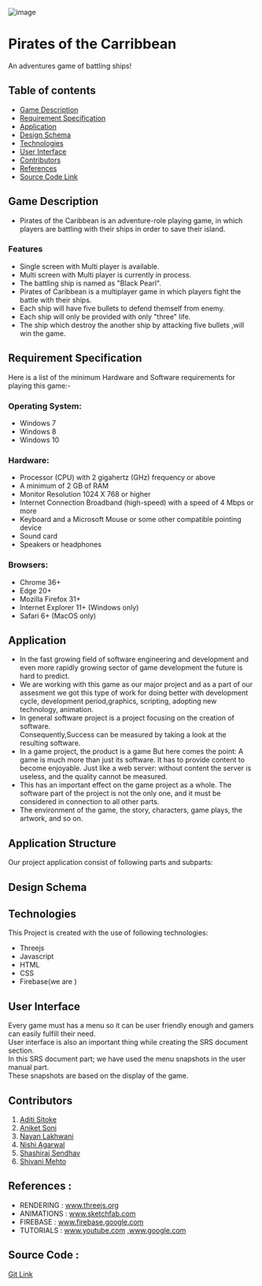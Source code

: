 ![image](https://user-images.githubusercontent.com/51989436/62003257-090f7580-b132-11e9-91ad-c5369a4cdf15.png)
# Pirates of the Carribbean
An adventures game of battling ships!

## Table of contents
* [Game Description](#game-description)
* [Requirement Specification](#requirement-specification)
* [Application](#application)
* [Design Schema](#design-schema)
* [Technologies](#technologies)
* [User Interface](#user-interface)
* [Contributors](#contributors)
* [References](#references)
* [Source Code Link](#sourcecode-link)

## Game Description
*  Pirates of the Caribbean is an adventure-role playing game, in which players are battling with their ships in order to save their    island.
### Features
 * Single screen with Multi player is available.
 * Multi screen with Multi player is currently in process.
 * The battling ship is named as "Black Pearl".
 * Pirates of Caribbean is a multiplayer game in which players fight the battle with their ships.
 * Each ship will have five bullets to defend themself from enemy.
 * Each ship will only be provided with only "three" life.
 * The ship which destroy the another ship by attacking five bullets ,will win the game.

## Requirement Specification
 Here is a list of the minimum Hardware and Software requirements for playing this game:-

### Operating System:
  * Windows 7 
  * Windows 8 
  * Windows 10

### Hardware:

* Processor (CPU) with 2 gigahertz (GHz) frequency or above
* A minimum of 2 GB of RAM
* Monitor Resolution 1024 X 768 or higher
* Internet Connection Broadband (high-speed) with a speed of 4 Mbps or more
* Keyboard and a Microsoft Mouse or some other compatible pointing device
* Sound card
* Speakers or headphones

### Browsers:

* Chrome 36+
* Edge 20+
* Mozilla Firefox 31+
* Internet Explorer 11+ (Windows only)
* Safari 6+ (MacOS only)

## Application

* In the fast growing field of software engineering and development and even more rapidly growing sector of game development the future is hard to predict.<br>
* We are working with this game as our major project and as a part of our assesment we got this type of work for doing better with development cycle, development period,graphics, scripting, adopting new technology, animation.<br>
* In general software project is a project focusing on the creation of software.<br> Consequently,Success can be measured by taking a look at the resulting software.<br>
* In a game project, the product is a game But here comes the point: A game is much more than just its software. It has to provide content to become enjoyable. Just like a web server: without content the server is useless, and the quality cannot be measured. <br>
* This has an important effect on the game project as a whole. The software part of the project is not the only one, and it must be considered in connection to all other parts.<br> 
* The environment of the game, the story, characters, game plays, the artwork, and so on.

## Application Structure
Our project application consist of following parts and subparts:


## Design Schema
	
## Technologies
 This Project is created with the use of following technologies:
* Threejs
* Javascript
* HTML
* CSS 
* Firebase(we are )

## User Interface
Every game must has a menu so it can be user friendly enough and gamers can easily fulfill their need. <br>User interface is also an important thing while creating the SRS document section.<br> In this SRS document part; we have used the menu snapshots in the user manual part. <br>These snapshots are based on the display of the game. 

## Contributors
1. [Aditi Sitoke](https://www.linkedin.com/in/aditi-sitoke-54805613a/)
2. [Aniket Soni](https://www.linkedin.com/in/aniket-soni-sbg/)
3. [Nayan Lakhwani](https://www.linkedin.com/in/nayan-lakhwani-3a6707110/)
4. [Nishi Agarwal](https://www.linkedin.com/in/nishi-agarwal-89a91216a/)
5. [Shashiraj Sendhav](https://www.linkedin.com/in/shashiraj-sendhav-966a7b175/)
6. [Shivani Mehto](https://www.linkedin.com/in/shivani-mehto-741844157/)
 
## References :
* RENDERING     : www.threejs.org
* ANIMATIONS    : www.sketchfab.com     
* FIREBASE      : www.firebase.google.com
* TUTORIALS     : www.youtube.com ,www.google.com

## Source Code :
[Git Link](https://github.com/piratesteam/POC)
